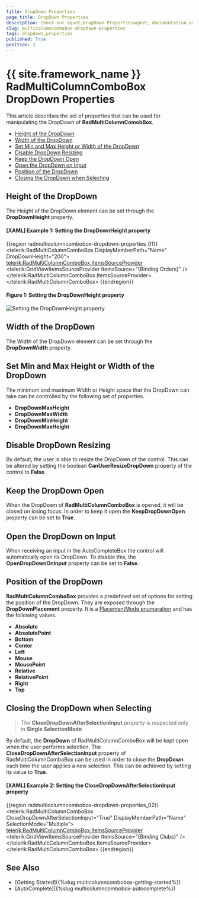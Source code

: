 ```yaml
---
title: DropDown Properties
page_title: DropDown Properties
description: Check our &quot;DropDown Properties&quot; documentation article for the RadMultiColumnComboBox {{ site.framework_name }} control.
slug: multicolumncombobox-dropdown-properties
tags: dropdown,properties
published: True
position: 2
---
```


# {{ site.framework_name }} RadMultiColumnComboBox DropDown Properties

This article describes the set of properties that can be used for manipulating the DropDown of __RadMultiColumnComobBox__.

* [Height of the DropDown](#height-of-the-dropdown)
* [Width of the DropDown](#width-of-the-dropdown)
* [Set Min and Max Height or Width of the DropDown](#set-min-and-max-height-or-width-of-the-dropdown)
* [Disable DropDown Resizing](#disable-dropdown-resizing)
* [Keep the DropDown Open](#keep-the-dropdown-open)
* [Open the DropDown on Input](#open-the-dropdown-on-input)
* [Position of the DropDown](#position-of-the-dropdown)
* [Closing the DropDown when Selecting](#closing-the-dropdown-when-selecting)

## Height of the DropDown

The Height of the DropDown element can be set through the __DropDownHeight__ property.

#### __[XAML] Example 1: Setting the DropDownHeight property__
{{region radmulticolumncombobox-dropdown-properties_01}}
	 <telerik:RadMultiColumnComboBox DisplayMemberPath="Name" DropDownHeight="200">
            <telerik:RadMultiColumnComboBox.ItemsSourceProvider>
                <telerik:GridViewItemsSourceProvider ItemsSource="{Binding Orders}" />
            </telerik:RadMultiColumnComboBox.ItemsSourceProvider>
        </telerik:RadMultiColumnComboBox>
{{endregion}}

#### __Figure 1: Setting the DropDownHeight property__
![Setting the DropDownHeight property](images/MultiColumnComboBox_DropDown_Properties_01.png)

## Width of the DropDown

The Width of the DropDown element can be set through the __DropDownWidth__ property.

## Set Min and Max Height or Width of the DropDown

The minimum and maximum Width or Height space that the DropDown can take can be controlled by the following set of properties.

* __DropDownMaxHeight__  
* __DropDownMaxWidth__
* __DropDownMinHeight__
* __DropDownMaxHeight__

## Disable DropDown Resizing

By default, the user is able to resize the DropDown of the control. This can be altered by setting the boolean __CanUserResizeDropDown__ property of the control to __False__.

## Keep the DropDown Open

When the DropDown of __RadMultiColumnComboBox__ is opened, it will be closed on losing focus. In order to keep it open the __KeepDropDownOpen__ property can be set to __True__.

## Open the DropDown on Input

When receiving an input in the AutoCompleteBox the control will automatically open its DropDown. To disable this, the __OpenDropDownOnInput__ property can be set to __False__.

## Position of the DropDown

__RadMultiColumnComboBox__ provides a predefined set of options for setting the position of the DropDown. They are exposed through the __DropDownPlacement__ property. It is a [PlacementMode enumaration](https://docs.microsoft.com/en-us/dotnet/api/system.windows.controls.primitives.placementmode?view=netframework-4.7.2) and has the following values.

* __Absolute__
* __AbsolutePoint__
* __Bottom__
* __Center__
* __Left__
* __Mouse__
* __MousePoint__
* __Relative__
* __RelativePoint__
* __Right__
* __Top__

## Closing the DropDown when Selecting

> The __CloseDropDownAfterSelectionInput__ property is respected only in __Single SelectionMode__

By default, the __DropDown__ of RadMultiColumnComboBox will be kept open when the user performs selection. The __CloseDropDownAfterSelectionInput__ property of RadMultiColumnComboBox can be used in order to close the __DropDown__ each time the user applies a new selection. This can be achieved by setting its value to __True__.

#### __[XAML] Example 2: Setting the CloseDropDownAfterSelectionInput property__
{{region radmulticolumncombobox-dropdown-properties_02}}
	<telerik:RadMultiColumnComboBox CloseDropDownAfterSelectionInput="True"
                                        DisplayMemberPath="Name" SelectionMode="Multiple">
            <telerik:RadMultiColumnComboBox.ItemsSourceProvider>
                <telerik:GridViewItemsSourceProvider ItemsSource="{Binding Clubs}" />
            </telerik:RadMultiColumnComboBox.ItemsSourceProvider>
        </telerik:RadMultiColumnComboBox>
{{endregion}}

## See Also

* [Getting Started]({%slug multicolumncombobox-getting-started%})
* [AutoComplete]({%slug multicolumncombobox-autocomplete%})

